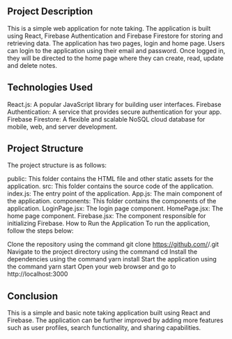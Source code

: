 ## Project Description
This is a simple web application for note taking. The application is built using React, Firebase Authentication and Firebase Firestore for storing and retrieving data. The application has two pages, login and home page. Users can login to the application using their email and password. Once logged in, they will be directed to the home page where they can create, read, update and delete notes.

## Technologies Used
React.js: A popular JavaScript library for building user interfaces.
Firebase Authentication: A service that provides secure authentication for your app.
Firebase Firestore: A flexible and scalable NoSQL cloud database for mobile, web, and server development.

## Project Structure
The project structure is as follows:

public: This folder contains the HTML file and other static assets for the application.
src: This folder contains the source code of the application.
index.js: The entry point of the application.
App.js: The main component of the application.
components: This folder contains the components of the application.
LoginPage.jsx: The login page component.
HomePage.jsx: The home page component.
Firebase.jsx: The component responsible for initializing Firebase.
How to Run the Application
To run the application, follow the steps below:

Clone the repository using the command git clone https://github.com/<username>/<repository-name>.git
Navigate to the project directory using the command cd <repository-name>
Install the dependencies using the command yarn install
Start the application using the command yarn start
Open your web browser and go to http://localhost:3000

## Conclusion
This is a simple and basic note taking application built using React and Firebase. The application can be further improved by adding more features such as user profiles, search functionality, and sharing capabilities.